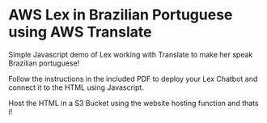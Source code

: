 # AWS Lex in Brazilian Portuguese using AWS Translate 
Simple Javascript demo of Lex working with Translate to make her speak Brazilian portuguese!

Follow the instructions in the included PDF to deploy your Lex Chatbot and connect it to the HTML using Javascript.

Host the HTML in a S3 Bucket using the website hosting function and thats i!

